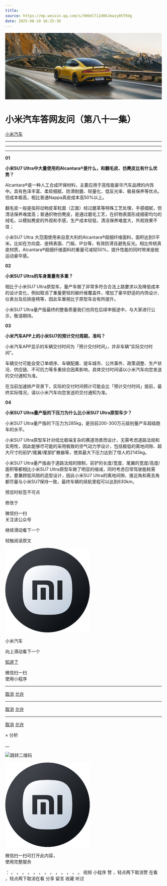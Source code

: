 ```yaml
---
title: 
source: https://mp.weixin.qq.com/s/VW5ml7iId0kJmazy8hT94g
date: 2025-08-10 16:25:30
---
```


![cover_image](images/img_6f875c94.jpg)


#  小米汽车答网友问（第八十一集）


[ 小米汽车 ](<javascript:void\(0\);>)

______

****  
****

****01****

**小米SU7 Ultra中大量使用的Alcantara®是什么，和翻毛皮、仿麂皮比有什么优势？**

Alcantara®是一种人工合成环保材料，主要应用于高性能豪华汽车品牌的内饰中。具有色泽丰富、柔软细腻、防滑耐磨、轻量化、低反光率、极易保养等优点。但成本极高，相比普通Nappa真皮成本高50%以上。

翻毛皮一般是指将动物皮革粒面（正面）经过磨革等特殊工艺处理，手感细腻，但清洁保养难度高；普通织物仿麂皮，是通过磨毛工艺，在织物表面形成细密均匀的绒毛，以模拟麂皮的外观和手感，生产成本较低，清洁保养难度大，外观效果不佳；

小米SU7 Ultra 大范围使用来自意大利的Alcantara®️超细纤维面料，面积达到5平米。比如在方向盘、座椅表面、门板、IP台等，有效防滑且避免反光。相比传统真皮材质，Alcantara®️超细纤维面料的重量可减轻50%，提升性能的同时带来座舱运动豪华感。

**02**

**小米SU7 Ultra的车身重量有多重？**

相比于小米SU7 Ultra原型车，量产车做了非常多符合合法上路要求以及降低成本的设计变化，例如取消了重量更轻的碳纤维覆盖件，增加了豪华舒适的内饰设计、仪表台及后排座椅等，因此车重相比于原型车会有所提升。

小米SU7 Ultra量产版最终的整备质量我们也将在后续申报途中，与大家进行公示，敬请期待。

**03**

**小米汽车APP上的小米SU7的预计交付周期，准吗？**

小米汽车APP显示的车辆交付时间为「预计交付时间」，并非车辆“实际交付时间”。

车辆交付可能会受订单顺序、车辆配置、提车城市、公共事件、政策调整、生产状况、供应链、不可抗力等多重综合因素影响，具体交付时间请以小米汽车向您发送的交付通知为准。

在当前加速排产背景下，实际的交付时间预计可能会比「预计交付时间」提前，最终实际情况，请以小米汽车向您发送的交付通知为准。

  

**04**

**小米SU7 Ultra量产版的下压力为什么比小米SU7 Ultra原型车少？**

小米SU7 Ultra量产版的下压力为285kg，是目前200-300万元级别量产车超级跑车的水平。

小米SU7 Ultra原型车针对纽北极端复杂的赛道场景而设计，无需考虑道路法规和实用性，因此能够尽可能的采用极致的空气动力学设计，包括极低的离地间隙、超大尺寸的前铲/尾翼/尾部扩散器等，使其最大下压力达到了惊人的2145kg。

小米SU7 Ultra量产版由于道路法规的限制，前铲的长度/宽度、尾翼的宽度/高度/面积等都相比小米SU7 Ultra原型车做了明显的缩减，同时考虑日常驾驶能耗需求，要兼顾低风阻的造型设计，因此小米SU7 Ultra的离地间隙、接近角和离去角都尽量与小米SU7保持一致，最终车辆的续航里程可以达到630km。

[](<>)[](<>)

预览时标签不可点

修改于

微信扫一扫  
关注该公众号

继续滑动看下一个

轻触阅读原文

![img_97d833da.jpg](images/img_97d833da.jpg)

小米汽车 

向上滑动看下一个

[知道了](<javascript:;>)

微信扫一扫  
使用小程序

****

[取消](<javascript:void\(0\);>) [允许](<javascript:void\(0\);>)

****

[取消](<javascript:void\(0\);>) [允许](<javascript:void\(0\);>)

****

[取消](<javascript:void\(0\);>) [允许](<javascript:void\(0\);>)

× 分析

__

![跳转二维码]()

![作者头像](images/img_97d833da.jpg)

微信扫一扫可打开此内容，  
使用完整服务

： ， ， ， ， ， ， ， ， ， ， ， ， 。 视频 小程序 赞 ，轻点两下取消赞 在看 ，轻点两下取消在看 分享 留言 收藏 听过